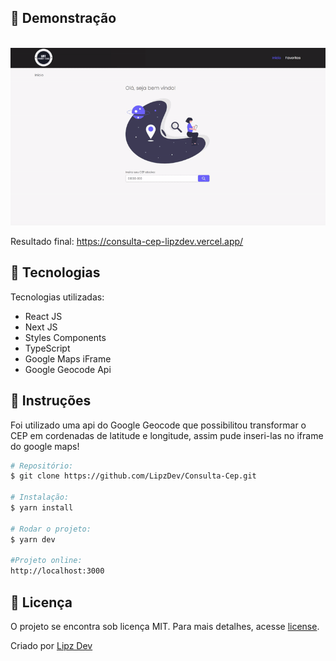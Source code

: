 ## 🚀 Demonstração

</br>
<img src="https://github.com/LipzDev/Consulta-Cep/blob/master/public/img/preview.gif" alt="" width="1270"/>
</br>

Resultado final: https://consulta-cep-lipzdev.vercel.app/

## 🚀 Tecnologias

Tecnologias utilizadas:

- React JS
- Next JS
- Styles Components
- TypeScript
- Google Maps iFrame
- Google Geocode Api

## 🚀 Instruções

Foi utilizado uma api do Google Geocode que possibilitou transformar o CEP em cordenadas de latitude e longitude, assim pude inseri-las no iframe do google maps!

```bash
# Repositório:
$ git clone https://github.com/LipzDev/Consulta-Cep.git

# Instalação:
$ yarn install

# Rodar o projeto:
$ yarn dev

#Projeto online:
http://localhost:3000
```

## 🚀 Licença

<p>O projeto se encontra sob licença MIT. Para mais detalhes, acesse <a href='https://github.com/LipzDev/Consulta-Cep/blob/master/license'>license<a>.</p>
<p>Criado por <a href='https://github.com/LipzDev/' target='blank'>Lipz Dev</a></p>
